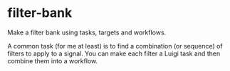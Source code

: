 # filter-bank
Make a filter bank using tasks, targets and workflows.

A common task (for me at least) is to find a combination (or sequence) of filters to apply to a signal. You can make each filter a Luigi task and then combine them into a workflow.
